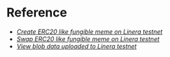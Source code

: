 # Reference

- [*Create ERC20 like fungible meme on Linera testnet*](https://testnet.linerameme.fun)
- [*Swap ERC20 like fungible meme on Linera testnet*](https://testnet.lineraswap.fun)
- [*View blob data uploaded to Linera testnet*](https://testnet.blobgateway.com)
